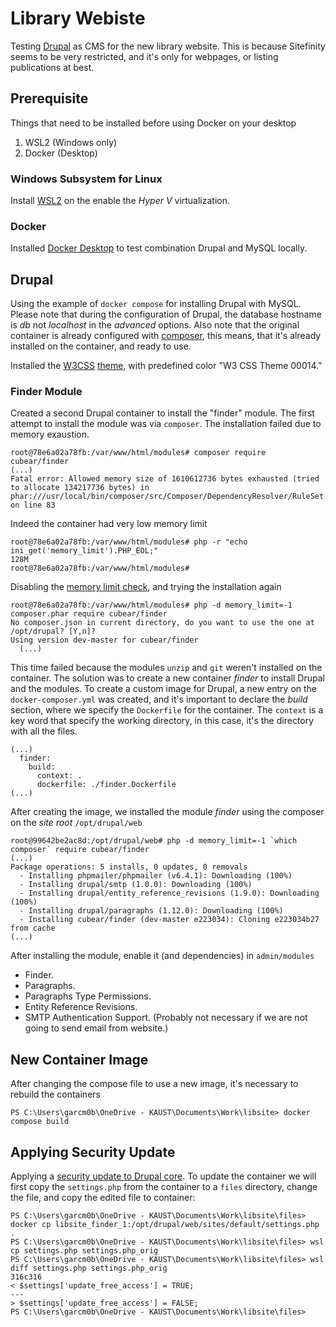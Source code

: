 # Library Webiste

Testing [Drupal](https://www.drupal.org/home) as CMS for the new library website. This is because Sitefinity seems to be very restricted, and it's only for webpages, or listing publications at best.

## Prerequisite

Things that need to be installed before using Docker on your desktop

1. WSL2 (Windows only)
2. Docker (Desktop)

### Windows Subsystem for Linux

Install [WSL2][wsl_install] on the enable the _Hyper V_ virtualization.

### Docker 

Installed [Docker Desktop][desktop] to test combination Drupal and MySQL locally.

## Drupal

Using the example of `docker compose` for installing Drupal with MySQL. Please note that during the configuration of Drupal, the database hostname is _db_ not _localhost_ in the _advanced_ options. Also note that the original container is already configured with [composer][php_composer], this means, that it's already installed on the container, and ready to use.

Installed the [W3CSS][w3csspage] [theme][w3theme], with predefined color "W3 CSS Theme 00014."

### Finder Module

Created a second Drupal container to install the "finder" module. The first attempt to install the module was via `composer`. The installation failed due to memory exaustion.

```
root@78e6a02a78fb:/var/www/html/modules# composer require cubear/finder
(...)
Fatal error: Allowed memory size of 1610612736 bytes exhausted (tried to allocate 134217736 bytes) in phar:///usr/local/bin/composer/src/Composer/DependencyResolver/RuleSet.php on line 83
```

Indeed the container had very low memory limit

```
root@78e6a02a78fb:/var/www/html/modules# php -r "echo ini_get('memory_limit').PHP_EOL;"
128M
root@78e6a02a78fb:/var/www/html/modules#
```

Disabling the [memory limit check][composer_memory], and trying the installation again

```
root@78e6a02a78fb:/var/www/html/modules# php -d memory_limit=-1 composer.phar require cubear/finder
No composer.json in current directory, do you want to use the one at /opt/drupal? [Y,n]?
Using version dev-master for cubear/finder
  (...)
```

This time failed because the modules `unzip` and `git` weren't installed on the container. The solution was to create a new container _finder_ to install Drupal and the modules. To create a custom image for Drupal, a new entry on the `docker-composer.yml` was created, and it's important to declare the _build_ section, where we specify the `Dockerfile` for the container. The `context` is a key word that specify the working directory, in this case, it's the directory with all the files.

```
(...)
  finder:
    build:
      context: .
      dockerfile: ./finder.Dockerfile
(...)
```

After creating the image, we installed the module _finder_ using the composer on the _site root_ `/opt/drupal/web`

```
root@99642be2ac8d:/opt/drupal/web# php -d memory_limit=-1 `which composer` require cubear/finder
(...)
Package operations: 5 installs, 0 updates, 0 removals
  - Installing phpmailer/phpmailer (v6.4.1): Downloading (100%)
  - Installing drupal/smtp (1.0.0): Downloading (100%)
  - Installing drupal/entity_reference_revisions (1.9.0): Downloading (100%)
  - Installing drupal/paragraphs (1.12.0): Downloading (100%)
  - Installing cubear/finder (dev-master e223034): Cloning e223034b27 from cache
(...)  
```

After installing the module, enable it (and dependencies) in `admin/modules`

* Finder.
* Paragraphs.
* Paragraphs Type Permissions.
* Entity Reference Revisions.
* SMTP Authentication Support. (Probably not necessary if we are not going to send email from website.)

## New Container Image

After changing the compose file to use a new image, it's necessary to rebuild the containers

```
PS C:\Users\garcm0b\OneDrive - KAUST\Documents\Work\libsite> docker compose build
```

## Applying Security Update

Applying a [security update to Drupal core][core_update]. To update the container we will first copy the `settings.php` from the container to a `files` directory, change the file, and copy the edited file to container:

```
PS C:\Users\garcm0b\OneDrive - KAUST\Documents\Work\libsite\files> docker cp libsite_finder_1:/opt/drupal/web/sites/default/settings.php .
PS C:\Users\garcm0b\OneDrive - KAUST\Documents\Work\libsite\files> wsl cp settings.php settings.php_orig
PS C:\Users\garcm0b\OneDrive - KAUST\Documents\Work\libsite\files> wsl diff settings.php settings.php_orig
316c316
< $settings['update_free_access'] = TRUE;
---
> $settings['update_free_access'] = FALSE;
PS C:\Users\garcm0b\OneDrive - KAUST\Documents\Work\libsite\files>
```



[wsl_install]: https://docs.microsoft.com/en-us/windows/wsl/install-win10 "WSL2 Install"
[desktop]: https://www.docker.com/products/docker-desktop "Docker Desktop page"
[w3csspage]: https://drupal8-w3css-theme.flashwebcenter.com/ "W3CSS theme for Drupal 8 and 9"
[w3theme]: https://www.drupal.org/project/d8w3css "Drupal W3CSS theme page"
[php_composer]: https://getcomposer.org/ "PHP composer"
[composer_memory]: https://getcomposer.org/doc/articles/troubleshooting.md#memory-limit-errors "Composer memory limit error"
[core_update]: https://www.drupal.org/docs/user_guide/en/security-update-core.html "Update Drupal Core"